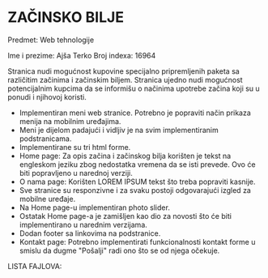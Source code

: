 # ZAČINSKO BILJE

Predmet: Web tehnologije

Ime i prezime: Ajša Terko
Broj indexa: 16964

Stranica nudi mogućnost kupovine specijalno pripremljenih paketa sa različitim začinima i začinskim biljem.
Stranica ujedno nudi mogućnost potencijalnim kupcima da se informišu o načinima upotrebe začina koji su u ponudi i njihovoj koristi. 

- Implementiran meni web stranice. Potrebno je popraviti način prikaza menija na mobilnim uređajima.
- Meni je dijelom padajući i vidljiv je na svim implementiranim podstranicama.  
- Implementirane su tri html forme. 
- Home page: Za opis začina i začinskog bilja korišten je tekst na engleskom jeziku zbog nedostatka vremena da se isti prevede. Ovo će biti popravljeno u narednoj verziji.
- O nama page: Korišten LOREM IPSUM tekst što treba popraviti kasnije. 
- Sve stranice su responzivne i za svaku postoji odgovarajući izgled za mobilne uređaje. 
- Na Home page-u implementiran photo slider. 
- Ostatak Home page-a je zamišljen kao dio za novosti što će biti implementirano u narednim verzijama.
- Dodan footer sa linkovima na podstranice. 
- Kontakt page: Potrebno implementirati funkcionalnosti kontakt forme u smislu da dugme "Pošalji" radi ono što se od njega očekuje. 


LISTA FAJLOVA: